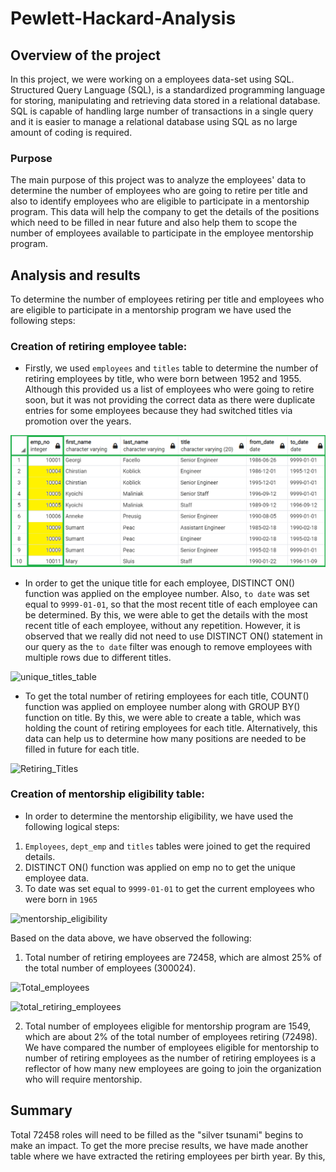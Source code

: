 # Pewlett-Hackard-Analysis

## Overview of the project

In this project, we were working on a employees data-set using SQL. Structured Query Language (SQL), is a standardized
programming language for storing, manipulating and retrieving data stored in a relational database. SQL is capable
of handling large number of transactions in a single query and it is easier to manage a relational database using SQL as
no large amount of coding is required. 

### Purpose

The main purpose of this project was to analyze the employees' data to determine the number of employees who are going
to retire per title and also to identify employees who are eligible to participate in a mentorship program. This data will
help the company to get the details of the positions which need to be filled in near future and also help them to scope the
number of employees available to participate in the employee mentorship program.

## Analysis and results 

To determine the number of employees retiring per title and employees who are eligible to participate in a
mentorship program we have used the following steps:

### Creation of retiring employee table:

- Firstly, we used `employees` and `titles` table to determine the number of retiring employees by title, who were born
between 1952 and 1955. Although this provided us a list of employees who were going to retire soon, but it was not providing
the correct data as there were duplicate entries for some employees because they had switched titles via promotion over the
years.

![retirement_titles](image_analysis/retirement_titles.png)

- In order to get the unique title for each employee, DISTINCT ON() function was applied on the employee number. Also,
`to date` was set equal to `9999-01-01`, so that the most recent title of each employee can be determined. By this,
we were able to get the details with the most recent title of each employee, without any repetition. However, it
is observed that we really did not need to use DISTINCT ON() statement in our query as the `to date` filter was
enough to remove employees with multiple rows due to different titles.

![unique_titles_table](image_analysis/unique_titles_table)

- To get the total number of retiring employees for each title, COUNT() function was applied on employee number along
with GROUP BY() function on title. By this, we were able to create a table, which was holding the count of retiring
employees for each title. Alternatively, this data can help us to determine how many positions are needed to be filled
in future for each title.

![Retiring_Titles](image_analysis/Retiring_Titles)

### Creation of mentorship eligibility table: 

- In order to determine the mentorship eligibility, we have used the following logical steps:

1. `Employees`, `dept_emp` and `titles` tables were joined to get the required details.
2. DISTINCT ON() function was applied on emp no to get the unique employee data.
3. To date was set equal to `9999-01-01` to get the current employees who were born in `1965`

![mentorship_eligibility](image_analysis/mentorship_eligibility)

Based on the data above, we have observed the following: 

1. Total number of retiring employees are 72458, which are almost 25% of the total number of employees (300024).

![Total_employees](image_analysis/Total_employees)

![total_retiring_employees](image_analysis/total_retiring_employees)

2. Total number of employees eligible for mentorship program are 1549, which are about 2% of the total number of
employees retiring (72498). We have compared the number of employees eligible for mentorship to number of retiring
employees as the number of retiring employees is a reflector of how many new employees are going to join the
organization who will require mentorship.


## Summary

Total 72458 roles will need to be filled as the "silver tsunami" begins to make an impact. To get the more precise
results, we have made another table where we have extracted the retiring employees per birth year. By this, 